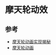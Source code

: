 # 摩天轮动效

## 参考

- [摩天轮动画实现揭秘](https://juejin.cn/post/7154596739440181279)
- [摩天轮动画](https://blog.csdn.net/qq_40941722/article/details/96001877)
